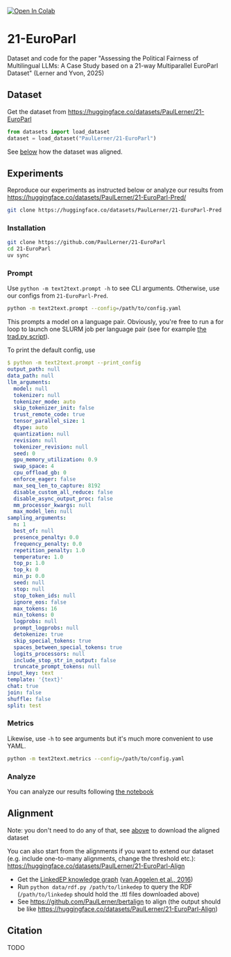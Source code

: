 <a target="_blank" href="https://github.com/PaulLerner/21-EuroParl/blob/main/analyze.ipynb">
  <img src="https://colab.research.google.com/assets/colab-badge.svg" alt="Open In Colab"/>
</a>

# 21-EuroParl
Dataset and code for the paper "Assessing the Political Fairness of Multilingual LLMs: A Case Study based on a 21-way Multiparallel EuroParl Dataset" (Lerner and Yvon, 2025)

## Dataset

Get the dataset from https://huggingface.co/datasets/PaulLerner/21-EuroParl

```py
from datasets import load_dataset
dataset = load_dataset("PaulLerner/21-EuroParl")
```

See [below](#alignment) how the dataset was aligned.

## Experiments

Reproduce our experiments as instructed below or analyze our results from https://huggingface.co/datasets/PaulLerner/21-EuroParl-Pred/

```bash
git clone https://huggingface.co/datasets/PaulLerner/21-EuroParl-Pred
```

### Installation
```bash
git clone https://github.com/PaulLerner/21-EuroParl
cd 21-EuroParl
uv sync
```

### Prompt
Use `python -m text2text.prompt -h` to see CLI arguments. Otherwise, use our configs from `21-EuroParl-Pred`.

```bash
python -m text2text.prompt --config=/path/to/config.yaml
```

This prompts a model on a language pair. Obviously, you're free to run a for loop to launch one SLURM job per language pair (see for example [the trad.py script](21-EuroParl/trad.py)).

To print the default config, use
```yaml
$ python -m text2text.prompt --print_config
output_path: null
data_path: null
llm_arguments:
  model: null
  tokenizer: null
  tokenizer_mode: auto
  skip_tokenizer_init: false
  trust_remote_code: true
  tensor_parallel_size: 1
  dtype: auto
  quantization: null
  revision: null
  tokenizer_revision: null
  seed: 0
  gpu_memory_utilization: 0.9
  swap_space: 4
  cpu_offload_gb: 0
  enforce_eager: false
  max_seq_len_to_capture: 8192
  disable_custom_all_reduce: false
  disable_async_output_proc: false
  mm_processor_kwargs: null
  max_model_len: null
sampling_arguments:
  n: 1
  best_of: null
  presence_penalty: 0.0
  frequency_penalty: 0.0
  repetition_penalty: 1.0
  temperature: 1.0
  top_p: 1.0
  top_k: 0
  min_p: 0.0
  seed: null
  stop: null
  stop_token_ids: null
  ignore_eos: false
  max_tokens: 16
  min_tokens: 0
  logprobs: null
  prompt_logprobs: null
  detokenize: true
  skip_special_tokens: true
  spaces_between_special_tokens: true
  logits_processors: null
  include_stop_str_in_output: false
  truncate_prompt_tokens: null
input_key: text
template: '{text}'
chat: true
join: false
shuffle: false
split: test
```

### Metrics
Likewise, use `-h` to see arguments but it's much more convenient to use YAML.

```bash
python -m text2text.metrics --config=/path/to/config.yaml
```

### Analyze
You can analyze our results following [the notebook](analyze.ipynb)

## Alignment
Note: you don't need to do any of that, see [above](#dataset) to download the aligned dataset

You can also start from the alignments if you want to extend our dataset (e.g. include one-to-many alignments, change the threshold etc.): https://huggingface.co/datasets/PaulLerner/21-EuroParl-Align

- Get the [LinkedEP knowledge graph](https://ssh.datastations.nl/dataset.xhtml?persistentId=doi:10.17026/dans-x62-ew3m) ([van Aggelen et al., 2016](https://journals.sagepub.com/doi/full/10.3233/SW-160227))
- Run `python data/rdf.py /path/to/linkedep` to query the RDF (`/path/to/linkedep` should hold the .ttl files downloaded above)
- See https://github.com/PaulLerner/bertalign to align (the output should be like https://huggingface.co/datasets/PaulLerner/21-EuroParl-Align)




## Citation

TODO
